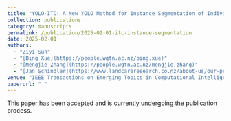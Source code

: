 ```yaml
---
title: "YOLO-ITC: A New YOLO Method for Instance Segmentation of Individual Tree Crowns."
collection: publications
category: manuscripts
permalink: /publication/2025-02-01-itc-instance-segmentation
date: 2025-02-01
authors:
  - "Ziyi Sun"
  - "[Bing Xue](https://people.wgtn.ac.nz/bing.xue)"
  - "[Mengjie Zhang](https://people.wgtn.ac.nz/mengjie.zhang)"
  - "[Jan Schindler](https://www.landcareresearch.co.nz/about-us/our-people/jan-schindler)"
venue: "IEEE Transactions on Emerging Topics in Computational Intelligence"
paperurl: " "
---
```


This paper has been accepted and is currently undergoing the publication process.


